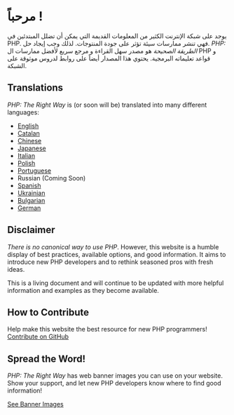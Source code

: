 # مرحباً !

يوجد على شبكة الإنترنت الكثير من المعلومات القديمة التي يمكن أن تضلل المبتدئين في PHP. فهي تنشر ممارسات سيئة تؤثر على جودة المنتوجات. لذلك وجب إيجاد حل. _PHP: الطريقة الصحيحة_ هو مصدر سهل القراءة و مرجع سريع لأفضل ممارسات ال PHP و قواعد تعليماته البرمجية. يحتوي هذا المصدار أيضاً على روابط لدروس موثوقة على الشبكة.

## Translations

_PHP: The Right Way_ is (or soon will be) translated into many different languages:

* [English](http://www.phptherightway.com)
* [Catalan](http://ca.phptherightway.com)
* [Chinese](http://wulijun.github.com/php-the-right-way)
* [Japanese](http://ja.phptherightway.com)
* [Italian](http://it.phptherightway.com)
* [Polish](http://pl.phptherightway.com/)
* [Portuguese](http://br.phptherightway.com/)
* Russian (Coming Soon)
* [Spanish](http://es.phptherightway.com)
* [Ukrainian](http://iflista.github.com/php-the-right-way/)
* [Bulgarian](http://bg.phptherightway.com/)
* [German](http://rwetzlmayr.github.io/php-the-right-way/)

## Disclaimer

_There is no canonical way to use PHP_. However, this website is a humble display of best practices,
available options, and good information. It aims to introduce new PHP developers and to rethink seasoned pros with fresh
ideas.

This is a living document and will continue to be updated with more helpful information and examples as they become
available.

## How to Contribute

Help make this website the best resource for new PHP programmers! [Contribute on GitHub][1]

## Spread the Word!

_PHP: The Right Way_ has web banner images you can use on your website. Show your support, and let new PHP developers
know where to find good information!

[See Banner Images][2]

[1]: https://github.com/codeguy/php-the-right-way/tree/gh-pages
[2]: /banners.html
